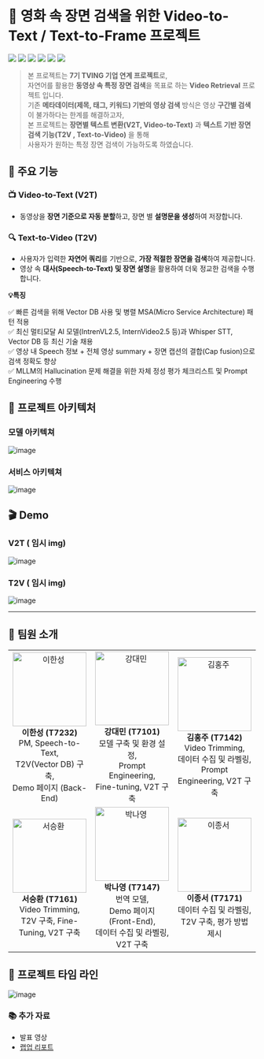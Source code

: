 # 🎥 영화 속 장면 검색을 위한 Video-to-Text / Text-to-Frame 프로젝트 
<img src="https://img.shields.io/badge/python-3776AB?style=for-the-badge&logo=python&logoColor=white"> <img src ="https://img.shields.io/badge/PyTorch-%23EE4C2C.svg?style=for-the-badge&logo=PyTorch&logoColor=white"> <img src ="https://img.shields.io/badge/FastAPI-005571?style=for-the-badge&logo=fastapi">
<img src= "https://img.shields.io/badge/elasticsearch-%230377CC.svg?style=for-the-badge&logo=elasticsearch&logoColor=white">
<img  src="https://img.shields.io/badge/jira-%230A0FFF.svg?style=for-the-badge&logo=jira&logoColor=white"> <img src= "https://img.shields.io/badge/confluence-%23172BF4.svg?style=for-the-badge&logo=confluence&logoColor=white">
>본 프로젝트는 **7기 TVING 기업 연계 프로젝트**로,  
>자연어를 활용한 **동영상 속 특정 장면 검색**을 목표로 하는 **Video Retrieval** 프로젝트 입니다. <br>
> 기존 **메타데이터(제목, 태그, 키워드) 기반의 영상 검색** 방식은 영상 **구간별 검색**이 불가하다는 한계를 해결하고자,<br>
> 본 프로젝트는 **장면별 텍스트 변환(V2T, Video-to-Text)** 과 **텍스트 기반 장면 검색 기능(T2V , Text-to-Video)** 을 통해<br>
>사용자가 원하는 특정 장면 검색이 가능하도록 하였습니다.   

## 🎯 주요 기능  

### 📺 **Video-to-Text (V2T)**   

- 동영상을 **장면 기준으로 자동 분할**하고, 장면 별 **설명문을 생성**하여 저장합니다.



### 🔍 **Text-to-Video (T2V)**  
- 사용자가 입력한 **자연어 쿼리**를 기반으로, **가장 적절한 장면을 검색**하여 제공합니다.  
- 영상 속 **대사(Speech-to-Text) 및 장면 설명**을 활용하여 더욱 정교한 검색을 수행합니다.


**💡특징**  

✅ 빠른 검색을 위해 Vector DB 사용 및 병렬 MSA(Micro Service Architecture) 패턴 적용 <br>
✅ 최신 멀티모달 AI 모델(IntrenVL2.5, InternVideo2.5 등)과 Whisper STT, Vector DB 등 최신 기술 채용<br>
✅ 영상 내 Speech 정보 + 전체 영상 summary + 장면 캡션의 결합(Cap fusion)으로 검색 정확도 향상<br>
✅ MLLM의 Hallucination 문제 해결을 위한 자체 정성 평가 체크리스트 및 Prompt Engineering 수행<br>




## 📜 프로젝트 아키텍처  
### 모델 아키텍쳐 
![image](https://github.com/user-attachments/assets/703495ee-092c-48eb-87dc-02d09282363d)

### 서비스 아키텍쳐 
![image](https://github.com/user-attachments/assets/8330ef98-a8ed-424c-8cb9-88bd0135050f)

## 🎬 Demo 
### V2T ( 임시 img)
![image](https://github.com/user-attachments/assets/8d586e7d-092c-42f2-9979-e1c8789e5661)
### T2V ( 임시 img)
![image](https://github.com/user-attachments/assets/8384e9d7-234f-4028-90e7-785c6a6711a7)

---
## 👥 팀원 소개  

<table>
  <tr>
    <td align="center">
      <img src="https://github.com/user-attachments/assets/9a15231a-b69d-447f-9070-f58b29ccdcec"
" width="150px;" alt="이한성"/><br />
      <b>이한성 (T7232)</b><br />
      PM, Speech-to-Text, <br />T2V(Vector DB) 구축, <br />Demo 페이지 (Back-End)
    </td>
    <td align="center">
      <img src="https://github.com/user-attachments/assets/7c44b0c5-927a-4c65-8d21-8e240bcf1618" width="150px;" alt="강대민"/><br />
      <b>강대민 (T7101)</b><br />
      모델 구축 및 환경 설정, <br />Prompt Engineering, <br />Fine-tuning, V2T 구축
    </td>
    <td align="center">
      <img src="https://github.com/user-attachments/assets/fc431d0d-51d5-4774-b900-67bc6a2bb2b5" width="150px;" alt="김홍주"/><br />
      <b>김홍주 (T7142)</b><br />
      Video Trimming, <br />데이터 수집 및 라벨링, <br />Prompt Engineering, V2T 구축
    </td>
  </tr>
  <tr>
    <td align="center">
      <img src="https://github.com/user-attachments/assets/b17ce868-5498-4acf-8831-31829f8f7cbd" width="150px;" alt="서승환"/><br />
      <b>서승환 (T7161)</b><br />
      Video Trimming, <br />T2V 구축, Fine-Tuning, V2T 구축
    </td>
    <td align="center">
      <img src="https://github.com/user-attachments/assets/ddebfbe1-317d-4bf7-915c-524e51e5bd69" width="150px;" alt="박나영"/><br />
      <b>박나영 (T7147)</b><br />
      번역 모델, <br />Demo 페이지 (Front-End), <br />데이터 수집 및 라벨링, V2T 구축
    </td>
    <td align="center">
      <img src="https://github.com/user-attachments/assets/d155ec79-8d03-45d4-b703-44a848b9b463" width="150px;" alt="이종서"/><br />
      <b>이종서 (T7171)</b><br />
      데이터 수집 및 라벨링, <br />T2V 구축, 평가 방법 제시
    </td>
  </tr>
</table>


## 📅 프로젝트 타임 라인 
![image](https://github.com/user-attachments/assets/81361036-72ed-4d82-92b9-06dc9ea01bff)

### 📚 추가 자료
- 발표 영상
- [랩업 리포트 ](https://docs.google.com/document/d/1TtDpcJWyHGGwEDV9qbvnlARkm2NByundthXcdKrACmc/edit?usp=sharing)

